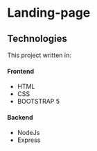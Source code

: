 # Landing-page

## Technologies
This project written in:

#### Frontend
* HTML
* CSS
* BOOTSTRAP 5

#### Backend
* NodeJs
* Express
